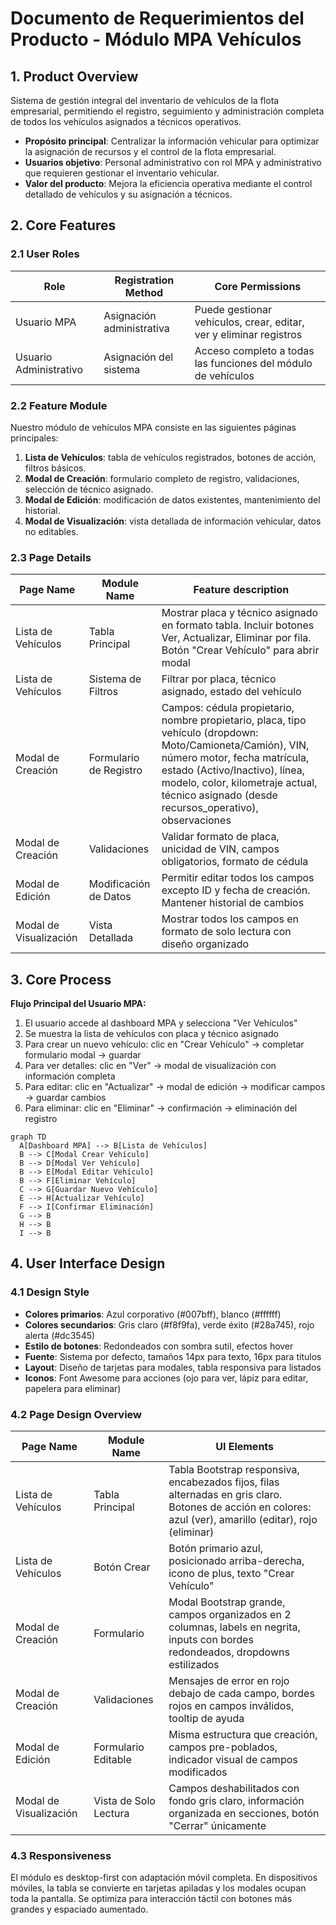 # Documento de Requerimientos del Producto - Módulo MPA Vehículos

## 1. Product Overview

Sistema de gestión integral del inventario de vehículos de la flota empresarial, permitiendo el registro, seguimiento y administración completa de todos los vehículos asignados a técnicos operativos.

- **Propósito principal**: Centralizar la información vehicular para optimizar la asignación de recursos y el control de la flota empresarial.
- **Usuarios objetivo**: Personal administrativo con rol MPA y administrativo que requieren gestionar el inventario vehicular.
- **Valor del producto**: Mejora la eficiencia operativa mediante el control detallado de vehículos y su asignación a técnicos.

## 2. Core Features

### 2.1 User Roles

| Role | Registration Method | Core Permissions |
|------|---------------------|------------------|
| Usuario MPA | Asignación administrativa | Puede gestionar vehículos, crear, editar, ver y eliminar registros |
| Usuario Administrativo | Asignación del sistema | Acceso completo a todas las funciones del módulo de vehículos |

### 2.2 Feature Module

Nuestro módulo de vehículos MPA consiste en las siguientes páginas principales:

1. **Lista de Vehículos**: tabla de vehículos registrados, botones de acción, filtros básicos.
2. **Modal de Creación**: formulario completo de registro, validaciones, selección de técnico asignado.
3. **Modal de Edición**: modificación de datos existentes, mantenimiento del historial.
4. **Modal de Visualización**: vista detallada de información vehicular, datos no editables.

### 2.3 Page Details

| Page Name | Module Name | Feature description |
|-----------|-------------|---------------------|
| Lista de Vehículos | Tabla Principal | Mostrar placa y técnico asignado en formato tabla. Incluir botones Ver, Actualizar, Eliminar por fila. Botón "Crear Vehículo" para abrir modal |
| Lista de Vehículos | Sistema de Filtros | Filtrar por placa, técnico asignado, estado del vehículo |
| Modal de Creación | Formulario de Registro | Campos: cédula propietario, nombre propietario, placa, tipo vehículo (dropdown: Moto/Camioneta/Camión), VIN, número motor, fecha matrícula, estado (Activo/Inactivo), línea, modelo, color, kilometraje actual, técnico asignado (desde recursos_operativo), observaciones |
| Modal de Creación | Validaciones | Validar formato de placa, unicidad de VIN, campos obligatorios, formato de cédula |
| Modal de Edición | Modificación de Datos | Permitir editar todos los campos excepto ID y fecha de creación. Mantener historial de cambios |
| Modal de Visualización | Vista Detallada | Mostrar todos los campos en formato de solo lectura con diseño organizado |

## 3. Core Process

**Flujo Principal del Usuario MPA:**

1. El usuario accede al dashboard MPA y selecciona "Ver Vehículos"
2. Se muestra la lista de vehículos con placa y técnico asignado
3. Para crear un nuevo vehículo: clic en "Crear Vehículo" → completar formulario modal → guardar
4. Para ver detalles: clic en "Ver" → modal de visualización con información completa
5. Para editar: clic en "Actualizar" → modal de edición → modificar campos → guardar cambios
6. Para eliminar: clic en "Eliminar" → confirmación → eliminación del registro

```mermaid
graph TD
  A[Dashboard MPA] --> B[Lista de Vehículos]
  B --> C[Modal Crear Vehículo]
  B --> D[Modal Ver Vehículo]
  B --> E[Modal Editar Vehículo]
  B --> F[Eliminar Vehículo]
  C --> G[Guardar Nuevo Vehículo]
  E --> H[Actualizar Vehículo]
  F --> I[Confirmar Eliminación]
  G --> B
  H --> B
  I --> B
```

## 4. User Interface Design

### 4.1 Design Style

- **Colores primarios**: Azul corporativo (#007bff), blanco (#ffffff)
- **Colores secundarios**: Gris claro (#f8f9fa), verde éxito (#28a745), rojo alerta (#dc3545)
- **Estilo de botones**: Redondeados con sombra sutil, efectos hover
- **Fuente**: Sistema por defecto, tamaños 14px para texto, 16px para títulos
- **Layout**: Diseño de tarjetas para modales, tabla responsiva para listados
- **Iconos**: Font Awesome para acciones (ojo para ver, lápiz para editar, papelera para eliminar)

### 4.2 Page Design Overview

| Page Name | Module Name | UI Elements |
|-----------|-------------|-------------|
| Lista de Vehículos | Tabla Principal | Tabla Bootstrap responsiva, encabezados fijos, filas alternadas en gris claro. Botones de acción en colores: azul (ver), amarillo (editar), rojo (eliminar) |
| Lista de Vehículos | Botón Crear | Botón primario azul, posicionado arriba-derecha, icono de plus, texto "Crear Vehículo" |
| Modal de Creación | Formulario | Modal Bootstrap grande, campos organizados en 2 columnas, labels en negrita, inputs con bordes redondeados, dropdowns estilizados |
| Modal de Creación | Validaciones | Mensajes de error en rojo debajo de cada campo, bordes rojos en campos inválidos, tooltip de ayuda |
| Modal de Edición | Formulario Editable | Misma estructura que creación, campos pre-poblados, indicador visual de campos modificados |
| Modal de Visualización | Vista de Solo Lectura | Campos deshabilitados con fondo gris claro, información organizada en secciones, botón "Cerrar" únicamente |

### 4.3 Responsiveness

El módulo es desktop-first con adaptación móvil completa. En dispositivos móviles, la tabla se convierte en tarjetas apiladas y los modales ocupan toda la pantalla. Se optimiza para interacción táctil con botones más grandes y espaciado aumentado.
